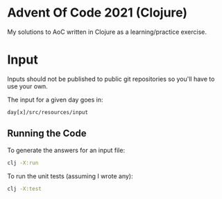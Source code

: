 # Advent Of Code 2021 (Clojure)

My solutions to AoC written in Clojure as a learning/practice exercise.

# Input

Inputs should not be published to public git repositories so you'll have to use your own.

The input for a given day goes in:

`day[x]/src/resources/input`

## Running the Code

To generate the answers for an input file:

```bash
clj -X:run 
```

To run the unit tests (assuming I wrote any):

```bash
clj -X:test
```

